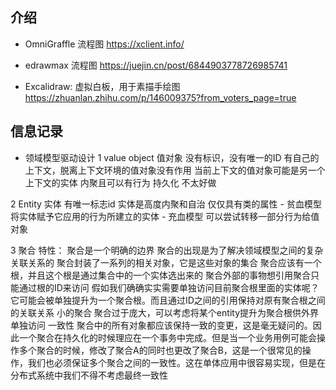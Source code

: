 <!--
 * @Author: gusu.xn
 * @Date: 2021-11-22 20:12:27
 * @Description: 
-->
## 介绍
- OmniGraffle 流程图
https://xclient.info/

- edrawmax 流程图
https://juejin.cn/post/6844903778726985741

- Excalidraw: 虚拟白板，用于素描手绘图
https://zhuanlan.zhihu.com/p/146009375?from_voters_page=true

  
## 信息记录
- 领域模型驱动设计
1 value object 值对象
没有标识，没有唯一的ID
有自己的上下文，脱离上下文环境的值对象没有作用
当前上下文的值对象可能是另一个上下文的实体
内聚且可以有行为
持久化 不太好做

2 Entity 实体
有唯一标志id
实体是高度内聚和自治
仅仅具有类的属性 - 贫血模型
将实体赋予它应用的行为所建立的实体 - 充血模型
可以尝试转移一部分行为给值对象

3 聚合
特性：
聚合是一个明确的边界
聚合的出现是为了解决领域模型之间的复杂关联关系的
聚合封装了一系列的相关对象，它是这些对象的集合
聚合应该有一个根，并且这个根是通过集合中的一个实体选出来的
聚合外部的事物想引用聚合只能通过根的ID来访问
假如我们确确实实需要单独访问目前聚合根里面的实体呢？它可能会被单独提升为一个聚合根。而且通过ID之间的引用保持对原有聚合根之间的关联关系
小的聚合
聚合过于庞大，可以考虑将某个entity提升为聚合根供外界单独访问
一致性
聚合中的所有对象都应该保持一致的变更，这是毫无疑问的。因此一个聚合在持久化的时候理应在一个事务中完成。但是当一个业务用例可能会操作多个聚合的时候，修改了聚合A的同时也更改了聚合B，这是一个很常见的操作，我们也必须保证多个聚合之间的一致性。这在单体应用中很容易实现，但是在分布式系统中我们不得不考虑最终一致性


